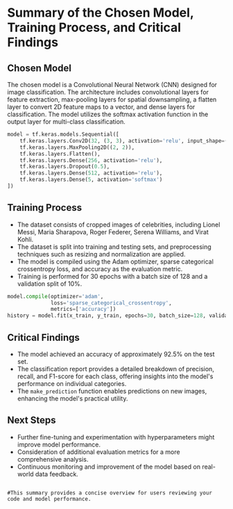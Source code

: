 # Summary of the Chosen Model, Training Process, and Critical Findings

## Chosen Model
The chosen model is a Convolutional Neural Network (CNN) designed for image classification. The architecture includes convolutional layers for feature extraction, max-pooling layers for spatial downsampling, a flatten layer to convert 2D feature maps to a vector, and dense layers for classification. The model utilizes the softmax activation function in the output layer for multi-class classification.

```python
model = tf.keras.models.Sequential([
    tf.keras.layers.Conv2D(32, (3, 3), activation='relu', input_shape=(128, 128, 3)),
    tf.keras.layers.MaxPooling2D((2, 2)),
    tf.keras.layers.Flatten(),
    tf.keras.layers.Dense(256, activation='relu'),
    tf.keras.layers.Dropout(0.5),
    tf.keras.layers.Dense(512, activation='relu'),
    tf.keras.layers.Dense(5, activation='softmax')
])
```

## Training Process
- The dataset consists of cropped images of celebrities, including Lionel Messi, Maria Sharapova, Roger Federer, Serena Williams, and Virat Kohli.
- The dataset is split into training and testing sets, and preprocessing techniques such as resizing and normalization are applied.
- The model is compiled using the Adam optimizer, sparse categorical crossentropy loss, and accuracy as the evaluation metric.
- Training is performed for 30 epochs with a batch size of 128 and a validation split of 10%.

```python
model.compile(optimizer='adam',
              loss='sparse_categorical_crossentropy',
              metrics=['accuracy'])
history = model.fit(x_train, y_train, epochs=30, batch_size=128, validation_split=0.1)
```

## Critical Findings
- The model achieved an accuracy of approximately 92.5% on the test set.
- The classification report provides a detailed breakdown of precision, recall, and F1-score for each class, offering insights into the model's performance on individual categories.
- The `make_prediction` function enables predictions on new images, enhancing the model's practical utility.

## Next Steps
- Further fine-tuning and experimentation with hyperparameters might improve model performance.
- Consideration of additional evaluation metrics for a more comprehensive analysis.
- Continuous monitoring and improvement of the model based on real-world data feedback.
```

#This summary provides a concise overview for users reviewing your code and model performance.
